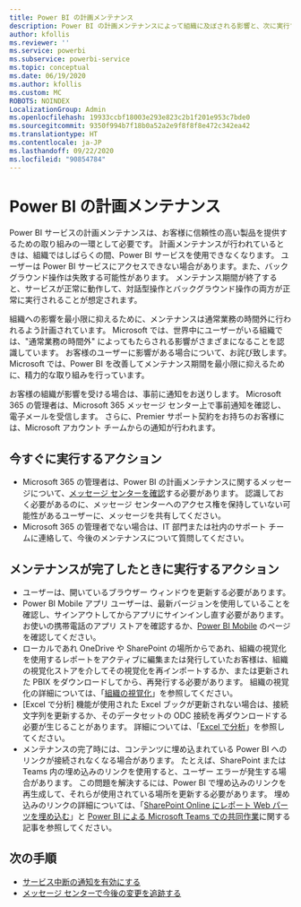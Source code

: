 ```yaml
---
title: Power BI の計画メンテナンス
description: Power BI の計画メンテナンスによって組織に及ぼされる影響と、次に実行する必要がある手順に関する管理者向けの情報を示します。
author: kfollis
ms.reviewer: ''
ms.service: powerbi
ms.subservice: powerbi-service
ms.topic: conceptual
ms.date: 06/19/2020
ms.author: kfollis
ms.custom: MC
ROBOTS: NOINDEX
LocalizationGroup: Admin
ms.openlocfilehash: 19933ccbf18003e293e823c2b1f201e953c7bde0
ms.sourcegitcommit: 9350f994b7f18b0a52a2e9f8f8f8e472c342ea42
ms.translationtype: HT
ms.contentlocale: ja-JP
ms.lasthandoff: 09/22/2020
ms.locfileid: "90854784"
---
```

# <a name="power-bi-planned-maintenance"></a>Power BI の計画メンテナンス

Power BI サービスの計画メンテナンスは、お客様に信頼性の高い製品を提供するための取り組みの一環として必要です。 計画メンテナンスが行われているときは、組織ではしばらくの間、Power BI サービスを使用できなくなります。 ユーザーは Power BI サービスにアクセスできない場合があります。また、バックグラウンド操作は失敗する可能性があります。 メンテナンス期間が終了すると、サービスが正常に動作して、対話型操作とバックグラウンド操作の両方が正常に実行されることが想定されます。  

組織への影響を最小限に抑えるために、メンテナンスは通常業務の時間外に行われるよう計画されています。 Microsoft では、世界中にユーザーがいる組織では、"通常業務の時間外" によってもたらされる影響がさまざまになることを認識しています。 お客様のユーザーに影響がある場合について、お詫び致します。 Microsoft では、Power BI を改善してメンテナンス期間を最小限に抑えるために、精力的な取り組みを行っています。

お客様の組織が影響を受ける場合は、事前に通知をお送りします。 Microsoft 365 の管理者は、Microsoft 365 メッセージ センター上で事前通知を確認し、電子メールを受信します。 さらに、Premier サポート契約をお持ちのお客様には、Microsoft アカウント チームからの通知が行われます。

## <a name="actions-to-take-now"></a>今すぐに実行するアクション

* Microsoft 365 の管理者は、Power BI の計画メンテナンスに関するメッセージについて、[メッセージ センターを確認](https://admin.microsoft.com/Adminportal/Home#/MessageCenter)する必要があります。 認識しておく必要があるのに、メッセージ センターへのアクセス権を保持していない可能性があるユーザーに、メッセージを共有してください。
* Microsoft 365 の管理者でない場合は、IT 部門または社内のサポート チームに連絡して、今後のメンテナンスについて質問してください。

## <a name="actions-to-take-when-maintenance-is-complete"></a>メンテナンスが完了したときに実行するアクション

* ユーザーは、開いているブラウザー ウィンドウを更新する必要があります。
* Power BI Mobile アプリ ユーザーは、最新バージョンを使用していることを確認し、サインアウトしてからアプリにサインインし直す必要があります。 お使いの携帯電話のアプリ ストアを確認するか、[Power BI Mobile](https://powerbi.microsoft.com/mobile/) のページを確認してください。
* ローカルであれ OneDrive や SharePoint の場所からであれ、組織の視覚化を使用するレポートをアクティブに編集または発行していたお客様は、組織の視覚化ストアを介してその視覚化を再インポートするか、または更新された PBIX をダウンロードしてから、再発行する必要があります。 組織の視覚化の詳細については、「[組織の視覚化](organizational-visuals.md)」を参照してください。
* [Excel で分析] 機能が使用された Excel ブックが更新されない場合は、接続文字列を更新するか、そのデータセットの ODC 接続を再ダウンロードする必要が生じることがあります。 詳細については、「[Excel で分析](../collaborate-share/service-analyze-in-excel.md#connect-to-power-bi-data)」を参照してください。
* メンテナンスの完了時には、コンテンツに埋め込まれている Power BI へのリンクが接続されなくなる場合があります。 たとえば、SharePoint または Teams 内の埋め込みのリンクを使用すると、ユーザー エラーが発生する場合があります。 この問題を解決するには、Power BI で埋め込みのリンクを再生成して、それらが使用されている場所を更新する必要があります。 埋め込みのリンクの詳細については、「[SharePoint Online にレポート Web パーツを埋め込む](../collaborate-share/service-embed-report-spo.md)」と [Power BI による Microsoft Teams での共同作業](../collaborate-share/service-collaborate-microsoft-teams.md)に関する記事を参照してください。

## <a name="next-steps"></a>次の手順

* [サービス中断の通知を有効にする](service-interruption-notifications.md)
* [メッセージ センターで今後の変更を追跡する](/microsoft-365/admin/manage/message-center?view=o365-worldwide)